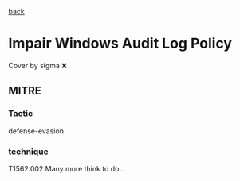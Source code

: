 [back](../index.md)
# Impair Windows Audit Log Policy
Cover by sigma :x: 
## MITRE
### Tactic
defense-evasion
### technique
T1562.002
Many more think to do...